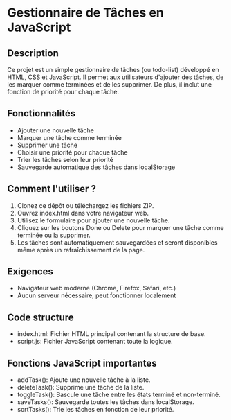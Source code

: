 # Gestionnaire de Tâches en JavaScript

## Description
Ce projet est un simple gestionnaire de tâches (ou todo-list) développé en HTML, CSS et JavaScript. Il permet aux utilisateurs d'ajouter des tâches, de les marquer comme terminées et de les supprimer. De plus, il inclut une fonction de priorité pour chaque tâche.

## Fonctionnalités
- Ajouter une nouvelle tâche
- Marquer une tâche comme terminée
- Supprimer une tâche
- Choisir une priorité pour chaque tâche
- Trier les tâches selon leur priorité
- Sauvegarde automatique des tâches dans localStorage

## Comment l'utiliser ?
1. Clonez ce dépôt ou téléchargez les fichiers ZIP.
2. Ouvrez index.html dans votre navigateur web.
3. Utilisez le formulaire pour ajouter une nouvelle tâche.
4. Cliquez sur les boutons Done ou Delete pour marquer une tâche comme terminée ou la supprimer.
5. Les tâches sont automatiquement sauvegardées et seront disponibles même après un rafraîchissement de la page.

## Exigences
- Navigateur web moderne (Chrome, Firefox, Safari, etc.)
- Aucun serveur nécessaire, peut fonctionner localement

## Code structure
- index.html: Fichier HTML principal contenant la structure de base.
- script.js: Fichier JavaScript contenant toute la logique.

## Fonctions JavaScript importantes
- addTask(): Ajoute une nouvelle tâche à la liste.
- deleteTask(): Supprime une tâche de la liste.
- toggleTask(): Bascule une tâche entre les états terminé et non-terminé.
- saveTasks(): Sauvegarde toutes les tâches dans localStorage.
- sortTasks(): Trie les tâches en fonction de leur priorité.